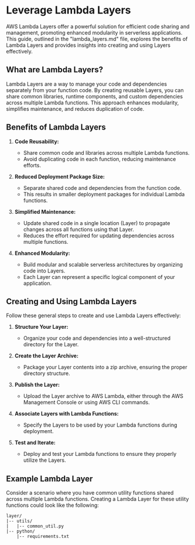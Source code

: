 # Leverage Lambda Layers

AWS Lambda Layers offer a powerful solution for efficient code sharing and management, promoting enhanced modularity in serverless applications. This guide, outlined in the "lambda_layers.md" file, explores the benefits of Lambda Layers and provides insights into creating and using Layers effectively.

## What are Lambda Layers?

Lambda Layers are a way to manage your code and dependencies separately from your function code. By creating reusable Layers, you can share common libraries, runtime components, and custom dependencies across multiple Lambda functions. This approach enhances modularity, simplifies maintenance, and reduces duplication of code.

## Benefits of Lambda Layers

1. **Code Reusability:**
   - Share common code and libraries across multiple Lambda functions.
   - Avoid duplicating code in each function, reducing maintenance efforts.

2. **Reduced Deployment Package Size:**
   - Separate shared code and dependencies from the function code.
   - This results in smaller deployment packages for individual Lambda functions.

3. **Simplified Maintenance:**
   - Update shared code in a single location (Layer) to propagate changes across all functions using that Layer.
   - Reduces the effort required for updating dependencies across multiple functions.

4. **Enhanced Modularity:**
   - Build modular and scalable serverless architectures by organizing code into Layers.
   - Each Layer can represent a specific logical component of your application.

## Creating and Using Lambda Layers

Follow these general steps to create and use Lambda Layers effectively:

1. **Structure Your Layer:**
   - Organize your code and dependencies into a well-structured directory for the Layer.

2. **Create the Layer Archive:**
   - Package your Layer contents into a zip archive, ensuring the proper directory structure.

3. **Publish the Layer:**
   - Upload the Layer archive to AWS Lambda, either through the AWS Management Console or using AWS CLI commands.

4. **Associate Layers with Lambda Functions:**
   - Specify the Layers to be used by your Lambda functions during deployment.

5. **Test and Iterate:**
   - Deploy and test your Lambda functions to ensure they properly utilize the Layers.

## Example Lambda Layer

Consider a scenario where you have common utility functions shared across multiple Lambda functions. Creating a Lambda Layer for these utility functions could look like the following:

```plaintext
layer/
|-- utils/
|   |-- common_util.py
|-- python/
    |-- requirements.txt
